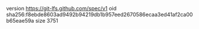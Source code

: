 version https://git-lfs.github.com/spec/v1
oid sha256:f8ebde8603ad9492b94219db1b957eed2670586ecaa3ed41af2ca00b65eae59a
size 3751
